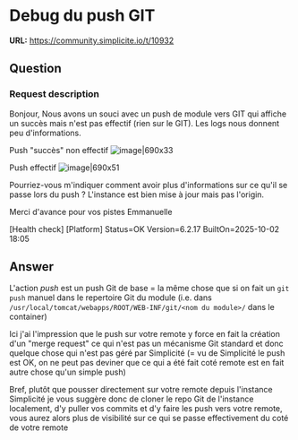 # Debug du push GIT

**URL:** https://community.simplicite.io/t/10932

## Question
### Request description

Bonjour,
Nous avons un souci avec un push de module vers GIT qui affiche un succès mais n'est pas effectif (rien sur le GIT).
Les logs nous donnent peu d'informations.

Push "succès" non effectif
![image|690x33](upload://wvDi0vVD2eOkuhJ9VoKuxguvVZB.png)

Push effectif
![image|690x51](upload://mSulgQ20WCTLByHKbHuXdZ7RpbJ.png)

Pourriez-vous m'indiquer comment avoir plus d'informations sur ce qu'il se passe lors du push ?
L'instance est bien mise à jour mais pas l'origin.

Merci d'avance pour vos pistes
Emmanuelle

[Health check]
[Platform] Status=OK Version=6.2.17 BuiltOn=2025-10-02 18:05

## Answer
L'action _push_ est un push Git de base = la même chose que si on fait un `git push` manuel dans le repertoire Git du module (i.e. dans `/usr/local/tomcat/webapps/ROOT/WEB-INF/git/<nom du module>/` dans le container)

Ici j'ai l'impression que le push sur votre remote y force en fait la création d'un "merge request" ce qui n'est pas un mécanisme Git standard et donc quelque chose qui n'est pas géré par Simplicité (= vu de Simplicité le push est OK, on ne peut pas deviner que ce qui a été fait coté remote est en fait autre chose qu'un simple push)

Bref, plutôt que pousser directement sur votre remote depuis l'instance Simplicité je vous suggère donc de cloner le repo Git de l'instance localement, d'y puller vos commits et d'y faire les push vers votre remote, vous aurez alors plus de visibilité sur ce qui se passe effectivement du coté de votre remote
